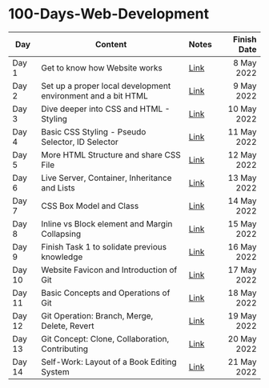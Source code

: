 # 100-Days-Web-Development

| Day | Content | Notes | Finish Date |
|-----|---------|-------|------------:|
|Day 1|Get to know how Website works|[Link](https://github.com/ImK4Lok/100-Days-Web-Development/tree/main/Notes/Day-1)|8 May 2022|
|Day 2|Set up a proper local development environment and a bit HTML|[Link](https://github.com/ImK4Lok/100-Days-Web-Development/tree/main/Notes/Day-2)|9 May 2022|
|Day 3|Dive deeper into CSS and HTML - Styling|[Link](https://github.com/ImK4Lok/100-Days-Web-Development/tree/main/Notes/Day-3)|10 May 2022|
|Day 4|Basic CSS Styling - Pseudo Selector, ID Selector|[Link](https://github.com/ImK4Lok/100-Days-Web-Development/tree/main/Notes/Day-4)|11 May 2022|
|Day 5|More HTML Structure and share CSS File|[Link](https://github.com/ImK4Lok/100-Days-Web-Development/tree/main/Notes/Day-5)|12 May 2022|
|Day 6|Live Server, Container, Inheritance and Lists|[Link](https://github.com/ImK4Lok/100-Days-Web-Development/tree/main/Notes/Day-6)|13 May 2022|
|Day 7|CSS Box Model and Class|[Link](https://github.com/ImK4Lok/100-Days-Web-Development/tree/main/Notes/Day-7)|14 May 2022|
|Day 8|Inline vs Block element and Margin Collapsing|[Link](https://github.com/ImK4Lok/100-Days-Web-Development/tree/main/Notes/Day-8)|15 May 2022|
|Day 9|Finish Task 1 to solidate previous knowledge|[Link](https://github.com/ImK4Lok/100-Days-Web-Development/tree/main/Notes/Day-9)|16 May 2022|
|Day 10|Website Favicon and Introduction of Git|[Link](https://github.com/ImK4Lok/100-Days-Web-Development/tree/main/Notes/Day-10)|17 May 2022|
|Day 11|Basic Concepts and Operations of Git|[Link](https://github.com/ImK4Lok/100-Days-Web-Development/tree/main/Notes/Day-11)|18 May 2022|
|Day 12|Git Operation: Branch, Merge, Delete, Revert|[Link](https://github.com/ImK4Lok/100-Days-Web-Development/tree/main/Notes/Day-12)|19 May 2022|
|Day 13|Git Concept: Clone, Collaboration, Contributing|[Link](https://github.com/ImK4Lok/100-Days-Web-Development/tree/main/Notes/Day-13)|20 May 2022|
|Day 14|Self-Work: Layout of a Book Editing System|[Link](https://github.com/ImK4Lok/100-Days-Web-Development/tree/main/Notes/Day-14)|21 May 2022|

<!-- |Day | |[Link](https://github.com/ImK4Lok/100-Days-Web-Development/tree/main/Notes/Day-)| May 2022| -->
